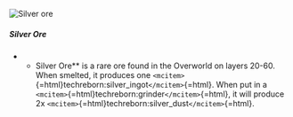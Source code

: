 ![Silver ore](/mods/techreborn/silver_ore.png)

##### Silver Ore

-   -   Silver Ore** is a rare ore found in the Overworld on layers
        20-60. When smelted, it produces one
        `<mcitem>`{=html}techreborn:silver_ingot`</mcitem>`{=html}. When
        put in a `<mcitem>`{=html}techreborn:grinder`</mcitem>`{=html},
        it will produce 2x
        `<mcitem>`{=html}techreborn:silver_dust`</mcitem>`{=html}.
